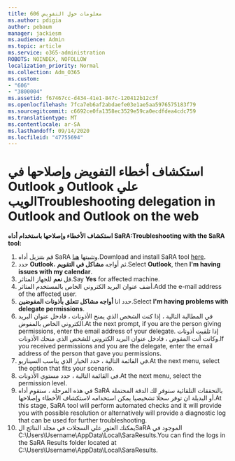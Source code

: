 ```yaml
---
title: 606 معلومات حول التفويض
ms.author: pdigia
author: pebaum
manager: jackiesm
ms.audience: Admin
ms.topic: article
ms.service: o365-administration
ROBOTS: NOINDEX, NOFOLLOW
localization_priority: Normal
ms.collection: Adm_O365
ms.custom:
- "606"
- "3800004"
ms.assetid: f67467cc-d434-41e1-847c-120412b12c3f
ms.openlocfilehash: 7fca7eb6af2abdaefe03e1ae5aa5976575183f79
ms.sourcegitcommit: c6692ce0fa1358ec3529e59ca0ecdfdea4cdc759
ms.translationtype: MT
ms.contentlocale: ar-SA
ms.lasthandoff: 09/14/2020
ms.locfileid: "47755694"
---
```

# <a name="troubleshooting-delegation-in-outlook-and-outlook-on-the-web"></a><span data-ttu-id="f5a0c-102">استكشاف أخطاء التفويض وإصلاحها في Outlook و Outlook علي الويب</span><span class="sxs-lookup"><span data-stu-id="f5a0c-102">Troubleshooting delegation in Outlook and Outlook on the web</span></span>

<span data-ttu-id="f5a0c-103">**استكشاف الأخطاء وإصلاحها باستخدام أداه SaRA:**</span><span class="sxs-lookup"><span data-stu-id="f5a0c-103">**Troubleshooting with the SaRA tool:**</span></span>

1. <span data-ttu-id="f5a0c-104">قم بتنزيل أداه SaRA وتثبيتها [هنا](https://aka.ms/SaRA-SkypeForBusinessSignIn).</span><span class="sxs-lookup"><span data-stu-id="f5a0c-104">Download and install SaRA tool [here](https://aka.ms/SaRA-SkypeForBusinessSignIn).</span></span>
1. <span data-ttu-id="f5a0c-105">حدد **Outlook**، ثم أواجه **مشاكل في التقويم**.</span><span class="sxs-lookup"><span data-stu-id="f5a0c-105">Select **Outlook**, then **I'm having issues with my calendar**.</span></span>
1. <span data-ttu-id="f5a0c-106">قل **نعم** للجهاز المتاثر.</span><span class="sxs-lookup"><span data-stu-id="f5a0c-106">Say **Yes** for affected machine.</span></span>
1. <span data-ttu-id="f5a0c-107">أضف عنوان البريد الكتروني الخاص بالمستخدم المتاثر.</span><span class="sxs-lookup"><span data-stu-id="f5a0c-107">Add the e-mail address of the affected user.</span></span>
1. <span data-ttu-id="f5a0c-108">حدد انا **أواجه مشاكل تتعلق بأذونات المفوضين**.</span><span class="sxs-lookup"><span data-stu-id="f5a0c-108">Select **I'm having problems with delegate permissions**.</span></span>
1. <span data-ttu-id="f5a0c-109">في المطالبة التالية ، إذا كنت الشخص الذي يمنح الأذونات ، فادخل عنوان البريد الكتروني الخاص بالمفوض.</span><span class="sxs-lookup"><span data-stu-id="f5a0c-109">At the next prompt, if you are the person giving permissions, enter the email address of your delegate.</span></span> <span data-ttu-id="f5a0c-110">إذا تلقيت أذونات وكانت أنت المفوض ، فادخل عنوان البريد الكتروني للشخص الذي منحك الأذونات.</span><span class="sxs-lookup"><span data-stu-id="f5a0c-110">If you received permissions and you are the delegate, enter the email address of the person that gave you permissions.</span></span>
1. <span data-ttu-id="f5a0c-111">في القائمة التالية ، حدد الخيار الذي يناسب السيناريو.</span><span class="sxs-lookup"><span data-stu-id="f5a0c-111">At the next menu, select the option that fits your scenario.</span></span>
1. <span data-ttu-id="f5a0c-112">في القائمة التالية ، حدد مستوي الأذونات.</span><span class="sxs-lookup"><span data-stu-id="f5a0c-112">At the next menu, select the permission level.</span></span>
1. <span data-ttu-id="f5a0c-113">في هذه المرحلة ، ستقوم أداه SaRA بالتحققات التلقائية ستوفر لك الدقة المحتملة أو البديلة ان توفر سجلا تشخيصيا يمكن استخدامه لاستكشاف الأخطاء وإصلاحها.</span><span class="sxs-lookup"><span data-stu-id="f5a0c-113">At this stage, SaRA tool will perform automated checks and it will provide you with possible resolution or alternatively will provide a diagnostic log that can be used for further troubleshooting.</span></span>
1. <span data-ttu-id="f5a0c-114">يمكنك العثور علي السجلات في مجلد النتائج الSaRA الموجود في C:\Users\Username\AppData\Local\SaraResults.</span><span class="sxs-lookup"><span data-stu-id="f5a0c-114">You can find the logs in the SaRA Results folder located at C:\Users\Username\AppData\Local\SaraResults.</span></span>
